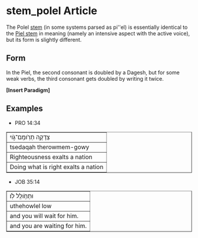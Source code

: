 # stem_polel Article
The Polel [stem](https://git.door43.org/Door43/en-uhg/src/master/content/stem/02.md) (in some systems parsed as pi''el) is essentially identical to the [Piel stem](https://git.door43.org/Door43/en-uhg/src/master/content/stem_piel/02.md) in meaning (namely an intensive aspect with the active voice), but its form is slightly different.

## Form
In the Piel, the second consonant is doubled by a Dagesh, but for some weak verbs, the third consonant gets doubled by writing it twice.

**[Insert Paradigm]**

## Examples

* PRO 14:34
<table border="1" class="docutils">
<colgroup>
<col width="100%" />
</colgroup>
<tbody valign="top">
<tr class="row-odd"><td>צְדָקָ֥ה תְרֹֽומֵֽם־גֹּ֑וי</td>
</tr>
<tr class="row-even"><td>tsedaqah therowmem-gowy</td>
</tr>
<tr class="row-odd"><td>Righteousness exalts a nation</td>
</tr>
<tr class="row-even"><td>Doing what is right exalts a nation</td>
</tr>
</tbody>
</table>

* JOB 35:14
<table border="1" class="docutils">
<colgroup>
<col width="100%" />
</colgroup>
<tbody valign="top">
<tr class="row-odd"><td>וּתְחֹ֥ולֵֽל לֹֽו׃</td>
</tr>
<tr class="row-even"><td>uthehowlel low</td>
</tr>
<tr class="row-odd"><td>and you will wait for him.</td>
</tr>
<tr class="row-even"><td>and you are waiting for him.</td>
</tr>
</tbody>
</table>
